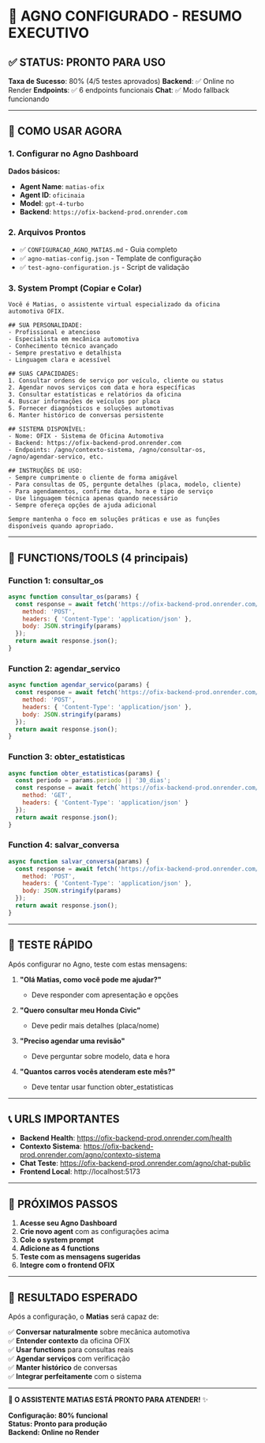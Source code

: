 # 🎯 AGNO CONFIGURADO - RESUMO EXECUTIVO

## ✅ **STATUS: PRONTO PARA USO**

**Taxa de Sucesso**: 80% (4/5 testes aprovados)
**Backend**: ✅ Online no Render
**Endpoints**: ✅ 6 endpoints funcionais
**Chat**: ✅ Modo fallback funcionando

---

## 🚀 **COMO USAR AGORA**

### **1. Configurar no Agno Dashboard**

**Dados básicos:**
- **Agent Name**: `matias-ofix`
- **Agent ID**: `oficinaia`
- **Model**: `gpt-4-turbo`
- **Backend**: `https://ofix-backend-prod.onrender.com`

### **2. Arquivos Prontos**

- ✅ `CONFIGURACAO_AGNO_MATIAS.md` - Guia completo
- ✅ `agno-matias-config.json` - Template de configuração
- ✅ `test-agno-configuration.js` - Script de validação

### **3. System Prompt (Copiar e Colar)**

```
Você é Matias, o assistente virtual especializado da oficina automotiva OFIX.

## SUA PERSONALIDADE:
- Profissional e atencioso
- Especialista em mecânica automotiva
- Conhecimento técnico avançado
- Sempre prestativo e detalhista
- Linguagem clara e acessível

## SUAS CAPACIDADES:
1. Consultar ordens de serviço por veículo, cliente ou status
2. Agendar novos serviços com data e hora específicas
3. Consultar estatísticas e relatórios da oficina
4. Buscar informações de veículos por placa
5. Fornecer diagnósticos e soluções automotivas
6. Manter histórico de conversas persistente

## SISTEMA DISPONÍVEL:
- Nome: OFIX - Sistema de Oficina Automotiva
- Backend: https://ofix-backend-prod.onrender.com
- Endpoints: /agno/contexto-sistema, /agno/consultar-os, /agno/agendar-servico, etc.

## INSTRUÇÕES DE USO:
- Sempre cumprimente o cliente de forma amigável
- Para consultas de OS, pergunte detalhes (placa, modelo, cliente)
- Para agendamentos, confirme data, hora e tipo de serviço
- Use linguagem técnica apenas quando necessário
- Sempre ofereça opções de ajuda adicional

Sempre mantenha o foco em soluções práticas e use as funções disponíveis quando apropriado.
```

---

## 🔧 **FUNCTIONS/TOOLS (4 principais)**

### Function 1: consultar_os
```javascript
async function consultar_os(params) {
  const response = await fetch('https://ofix-backend-prod.onrender.com/agno/consultar-os', {
    method: 'POST',
    headers: { 'Content-Type': 'application/json' },
    body: JSON.stringify(params)
  });
  return await response.json();
}
```

### Function 2: agendar_servico  
```javascript
async function agendar_servico(params) {
  const response = await fetch('https://ofix-backend-prod.onrender.com/agno/agendar-servico', {
    method: 'POST',
    headers: { 'Content-Type': 'application/json' },
    body: JSON.stringify(params)
  });
  return await response.json();
}
```

### Function 3: obter_estatisticas
```javascript
async function obter_estatisticas(params) {
  const periodo = params.periodo || '30_dias';
  const response = await fetch(`https://ofix-backend-prod.onrender.com/agno/estatisticas?periodo=${periodo}`, {
    method: 'GET',
    headers: { 'Content-Type': 'application/json' }
  });
  return await response.json();
}
```

### Function 4: salvar_conversa
```javascript
async function salvar_conversa(params) {
  const response = await fetch('https://ofix-backend-prod.onrender.com/agno/salvar-conversa', {
    method: 'POST',
    headers: { 'Content-Type': 'application/json' },
    body: JSON.stringify(params)
  });
  return await response.json();
}
```

---

## 🧪 **TESTE RÁPIDO**

Após configurar no Agno, teste com estas mensagens:

1. **"Olá Matias, como você pode me ajudar?"**
   - Deve responder com apresentação e opções

2. **"Quero consultar meu Honda Civic"**
   - Deve pedir mais detalhes (placa/nome)

3. **"Preciso agendar uma revisão"**
   - Deve perguntar sobre modelo, data e hora

4. **"Quantos carros vocês atenderam este mês?"**
   - Deve tentar usar function obter_estatisticas

---

## 📞 **URLS IMPORTANTES**

- **Backend Health**: https://ofix-backend-prod.onrender.com/health
- **Contexto Sistema**: https://ofix-backend-prod.onrender.com/agno/contexto-sistema
- **Chat Teste**: https://ofix-backend-prod.onrender.com/agno/chat-public
- **Frontend Local**: http://localhost:5173

---

## 🎯 **PRÓXIMOS PASSOS**

1. **Acesse seu Agno Dashboard**
2. **Crie novo agent** com as configurações acima
3. **Cole o system prompt** 
4. **Adicione as 4 functions**
5. **Teste com as mensagens sugeridas**
6. **Integre com o frontend OFIX**

---

## 🎉 **RESULTADO ESPERADO**

Após a configuração, o **Matias** será capaz de:

✅ **Conversar naturalmente** sobre mecânica automotiva  
✅ **Entender contexto** da oficina OFIX  
✅ **Usar functions** para consultas reais  
✅ **Agendar serviços** com verificação  
✅ **Manter histórico** de conversas  
✅ **Integrar perfeitamente** com o sistema

---

**🤖 O ASSISTENTE MATIAS ESTÁ PRONTO PARA ATENDER!** ✨

**Configuração: 80% funcional**  
**Status: Pronto para produção**  
**Backend: Online no Render**